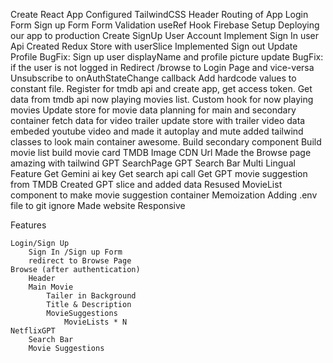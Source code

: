 Create React App
Configured TailwindCSS
Header
Routing of App
Login Form
Sign up Form
Form Validation
useRef Hook
Firebase Setup
Deploying our app to production
Create SignUp User Account
Implement Sign In user Api
Created Redux Store with userSlice
Implemented Sign out
Update Profile
BugFix: Sign up user displayName and profile picture update
BugFix: if the user is not logged in Redirect /browse to Login Page and vice-versa
Unsubscribe to onAuthStateChange callback
Add hardcode values to constant file.
Register for tmdb api and create app, get access token.
Get data from tmdb api now playing movies list.
Custom hook for now playing movies
Update store for movie data
planning for main and secondary container
fetch data for video trailer
update store with trailer video data
embeded youtube video and made it autoplay and mute
added tailwind classes to look main container awesome.
Build secondary component
Build movie list
build movie card
TMDB Image CDN Url
Made the Browse page amazing with tailwind
GPT SearchPage
GPT Search Bar
Multi Lingual Feature
Get Gemini ai key
Get search api call
Get GPT movie suggestion from TMDB
Created GPT slice and added data
Resused MovieList component to make movie suggestion container
Memoization
Adding .env file to git ignore
Made website Responsive



Features

    Login/Sign Up
        Sign In /Sign up Form
        redirect to Browse Page
    Browse (after authentication)
        Header
        Main Movie
            Tailer in Background
            Title & Description
            MovieSuggestions
                MovieLists * N
    NetflixGPT
        Search Bar
        Movie Suggestions
